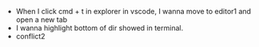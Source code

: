 - When I click cmd + t in explorer in vscode, I wanna move to editor1 and open a new tab
- I wanna highlight bottom of dir showed in terminal.
- conflict2
